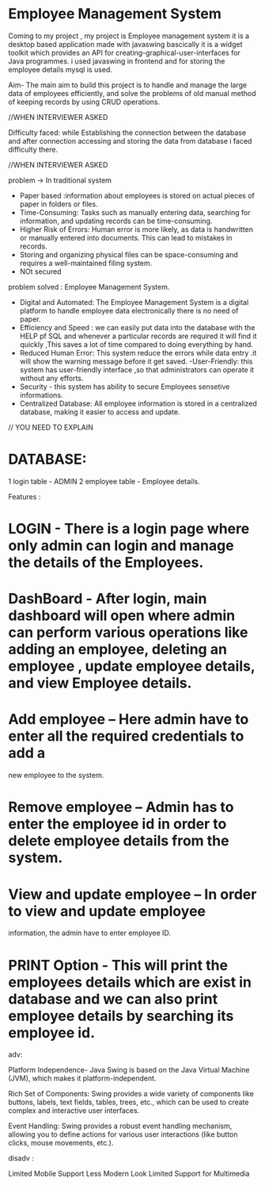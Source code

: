 # Employee Management System

Coming to my project , my project is Employee management system it is a desktop based application made with javaswing bascically it is a widget toolkit which provides an API for creating-graphical-user-interfaces for Java programmes. i used javaswing in frontend and for storing the employee details mysql is used. 

Aim- The main aim to build this project is to handle and manage the large data of employees efficiently, and solve the problems of old manual method of keeping records by using CRUD operations.

//WHEN INTERVIEWER ASKED

Difficulty faced: while Establishing the connection between the database and after connection accessing and storing the data from database i faced difficulty there.

//WHEN INTERVIEWER ASKED


problem -> In traditional system 

 -  Paper based :information about employees is stored on actual pieces of paper in folders or files.
 -  Time-Consuming: Tasks such as manually entering data, searching for information, and updating records can be time-consuming.
 -  Higher Risk of Errors: Human error is more likely, as data is handwritten or manually entered into documents. This can lead to mistakes in records.
 -  Storing and organizing physical files can be space-consuming and requires a well-maintained filing system.
 - NOt secured

problem solved : Employee Management System.

  - Digital and Automated: The Employee Management System is a digital platform to handle employee data electronically there is no need of paper.
  - Efficiency and Speed : we can easily put data into the database with the HELP pf SQL and whenever a particular records are required it will find it quickly ,This saves a lot of time compared to doing everything by hand.
  - Reduced Human Error: This system reduce the errors while data entry .it will show the warning message before it get saved.
  -User-Friendly: this system  has user-friendly interface ,so that administrators can operate it without any efforts.
  - Security  - this system has ability to secure Employees sensetive informations.
  - Centralized Database: All employee information is stored in a centralized database, making it easier to access and update.

// YOU NEED TO EXPLAIN

# DATABASE:

1 login table - ADMIN
2 employee table - Employee details.

Features :

# LOGIN - There is a login page where only admin can login and manage the details of the Employees.
# DashBoard - After login, main dashboard will open where admin can perform various operations like adding an employee, deleting an employee , update employee details, and view Employee details.
# Add employee – Here admin have to enter all the required credentials to add a 
new employee to the system. 
# Remove employee – Admin has to enter the employee id in order to delete employee details from the system.
# View and update employee –  In order to view and update employee 
information, the admin have to enter employee ID.
# PRINT Option -  This will print the employees details which are exist in database and we can also print employee details by searching its employee id.

 
adv:

Platform Independence-  Java Swing is based on the Java Virtual Machine (JVM), which makes it platform-independent.

Rich Set of Components: Swing provides a wide variety of components like buttons, labels, text fields, tables, trees, etc., which can be used to create complex and interactive user interfaces.

Event Handling: Swing provides a robust event handling mechanism, allowing you to define actions for various user interactions (like button clicks, mouse movements, etc.).


disadv :

Limited Mobile Support
Less Modern Look
Limited Support for Multimedia



  

